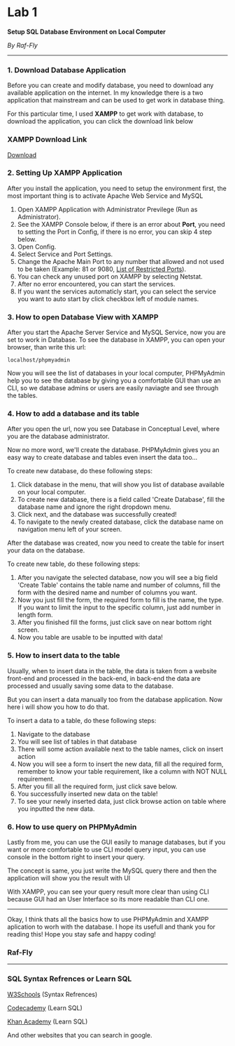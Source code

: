 # Lab 1

**Setup SQL Database Environment on Local Computer**

*By Raf-Fly*

---

### 1. Download Database Application

Before you can create and modify database, you need to download any available application on the internet. In my knowledge there is a two application that mainstream and can be used to get work in database thing.

For this particular time, I used **XAMPP** to get work with database, to download the application, you can click the download link below

### XAMPP Download Link

[Download](https://www.apachefriends.org/download.html)

### 2. Setting Up XAMPP Application

After you install the application, you need to setup the environment first, the most important thing is to activate Apache Web Service and MySQL

1. Open XAMPP Application with Administrator Previlege (Run as Administrator).
2. See the XAMPP Console below, if there is an error about **Port**, you need to setting the Port in Config, if there is no error, you can skip 4 step below.
3. Open Config.
4. Select Service and Port Settings.
5. Change the Apache Main Port to any number that allowed and not used to be taken (Example: 81 or 9080, [List of Restricted Ports](https://neo4j.com/developer/kb/list-of-restricted-ports-in-browsers/)).
6. You can check any unused port on XAMPP by selecting Netstat.
7. After no error encountered, you can start the services.
8. If you want the services automaticly start, you can select the service you want to auto start by click checkbox left of module names.

### 3. How to open Database View with XAMPP

After you start the Apache Server Service and MySQL Service, now you are set to work in Database. To see the database in XAMPP, you can open your browser, than write this url:

`localhost/phpmyadmin`

Now you will see the list of databases in your local computer, PHPMyAdmin help you to see the database by giving you a comfortable GUI than use an CLI, so we database admins or users are easily naviagte and see through the tables.

### 4. How to add a database and its table

After you open the url, now you see Database in Conceptual Level, where you are the database administrator.

Now no more word, we'll create the database. PHPMyAdmin gives you an easy way to create database and tables even insert the data too...

To create new database, do these following steps:

1. Click database in the menu, that will show you list of database available on your local computer.
2. To create new database, there is a field called 'Create Database', fill the database name and ignore the right dropdown menu.
3. Click next, and the database was successfully created!
4. To navigate to the newly created database, click the database name on navigation menu left of your screen.

After the database was created, now you need to create the table for insert your data on the database.

To create new table, do these following steps:

1. After you navigate the selected database, now you will see a big field 'Create Table' contains the table name and number of columns, fill the form with the desired name and number of columns you want.
2. Now you just fill the form, the required form to fill is the name, the type. If you want to limit the input to the specific column, just add number in length form.
3. After you finished fill the forms, just click save on near bottom right screen.
4. Now you table are usable to be inputted with data!

### 5. How to insert data to the table

Usually, when to insert data in the table, the data is taken from a website front-end and processed in the back-end, in back-end the data are processed and usually saving some data to the database.

But you can insert a data manually too from the database application. Now here i will show you how to do that.

To insert a data to a table, do these following steps:

1. Navigate to the database
2. You will see list of tables in that database
3. There will some action available next to the table names, click on insert action
4. Now you will see a form to insert the new data, fill all the required form, remember to know your table requirement, like a column with NOT NULL requirement.
5. After you fill all the required form, just click save below.
6. You successfully inserted new data on the table!
7. To see your newly inserted data, just click browse action on table where you inputted the new data.

### 6. How to use query on PHPMyAdmin

Lastly from me, you can use the GUI easily to manage databases, but if you want or more comfortable to use CLI model query input, you can use console in the bottom right to insert your query.

The concept is same, you just write the MySQL query there and then the application will show you the result with UI

With XAMPP, you can see your query result more clear than using CLI because GUI had an User Interface so its more readable than CLI one.

---

Okay, I think thats all the basics how to use PHPMyAdmin and XAMPP aplication to worh with the database. I hope its usefull and thank you for reading this! Hope you stay safe and happy coding!

### **Raf-Fly**

---

### SQL Syntax Refrences or Learn SQL

[W3Schools](https://www.w3schools.com/sql) (Syntax Refrences)

[Codecademy](https://www.codecademy.com/learn/learn-sql) (Learn SQL)

[Khan Academy](https://www.khanacademy.org/computing/computer-programming/sql) (Learn SQL)

And other websites that you can search in google. 